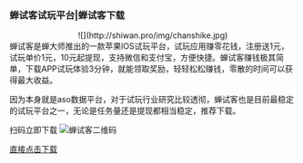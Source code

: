 ### 蝉试客试玩平台|蝉试客下载
<center>![](http://shiwan.pro/img/chanshike.jpg)</center>
蝉试客是蝉大师推出的一款苹果IOS试玩平台，试玩应用赚零花钱，注册送1元，试玩单价1元，10元起提现，支持微信和支付宝，方便快捷。蝉试客赚钱极其简单，下载APP试玩体验3分钟，就能领取奖励，轻轻松松赚钱，零散的时间可以获得最大收益。


因为本身就是aso数据平台，对于试玩行业研究比较透彻，蝉试客也是目前最稳定的试玩平台之一，无论是任务量还是提现都相当稳定，推荐下载。

 扫码立即下载
![蝉试客二维码](http://shiwan.pro/img/chanshike-qr.jpg "蝉试客二维码")

[直接点击下载](http://csk1.jinchanzhuanqian.com/?uid=3397474 "直接点击下载")
